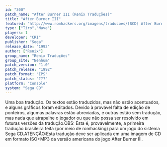 ```yaml
---
id: "300"
patch_name: "After Burner III (Renix Traduções)"
title: "After Burner III"
featured: "http://www.romhackers.org/imagens/traducoes/[SCD] After Burner III - Renix - 1.png"
type: ["Tiro","Nave"]
players: 1
developer: "CRI"
publisher: "Sega"
release_date: "1992"
author: ["Renix"]
group_name: "Renix Traduções"
group_site: "Nenhum"
patch_version: "1.0"
patch_release: "1992"
patch_format: "IPS"
patch_status: "???"
platform: "Console"
system: "Sega CD"
---
```


Uma boa tradução. Os textos estão traduzidos, mas não estão acentuados, e alguns gráficos foram editados. Devido à provável falta de edição de ponteiros, algumas palavras estão abreviadas, e outras estão sem tradução, mas nada que atrapalhe o jogador ou que não possa ser resolvido em futuras versões da tradução.OBS: Esta é, provavelmente, a primeira tradução brasileira feita (por meio de romhacking) para um jogo do sistema Sega CD.ATENÇÃO:Esta tradução deve ser aplicada em uma imagem de CD em formato ISO+MP3 da versão americana do jogo After Burner III.